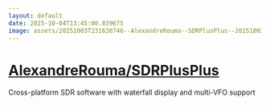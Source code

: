 ```yaml
---
layout: default
date: 2025-10-04T13:45:00.839675
image: assets/20251003T231630746--AlexandreRouma--SDRPlusPlus--20251003T231908056--cropped.png
---
```


# [AlexandreRouma/SDRPlusPlus](https://github.com/AlexandreRouma/SDRPlusPlus)

Cross-platform SDR software with waterfall display and multi-VFO support
